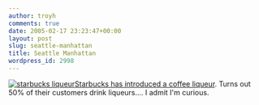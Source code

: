 ```yaml
---
author: troyh
comments: true
date: 2005-02-17 23:23:47+00:00
layout: post
slug: seattle-manhattan
title: Seattle Manhattan
wordpress_id: 2998
---
```


[![starbucks liqueur](http://troyandgay.com/pix/starbugs.jpg)Starbucks has introduced a coffee liqueur](http://www.starbucks.com/grocery/coffeeliqueurflash/preloader.htm).  Turns out 50% of their customers drink liqueurs....  I admit I'm curious.

